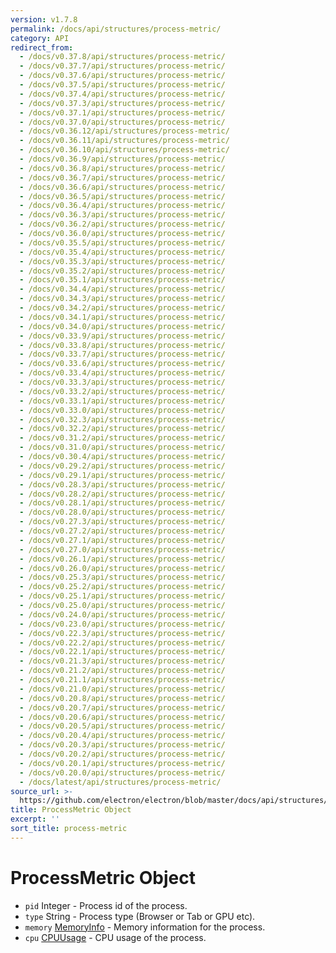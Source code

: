 ```yaml
---
version: v1.7.8
permalink: /docs/api/structures/process-metric/
category: API
redirect_from:
  - /docs/v0.37.8/api/structures/process-metric/
  - /docs/v0.37.7/api/structures/process-metric/
  - /docs/v0.37.6/api/structures/process-metric/
  - /docs/v0.37.5/api/structures/process-metric/
  - /docs/v0.37.4/api/structures/process-metric/
  - /docs/v0.37.3/api/structures/process-metric/
  - /docs/v0.37.1/api/structures/process-metric/
  - /docs/v0.37.0/api/structures/process-metric/
  - /docs/v0.36.12/api/structures/process-metric/
  - /docs/v0.36.11/api/structures/process-metric/
  - /docs/v0.36.10/api/structures/process-metric/
  - /docs/v0.36.9/api/structures/process-metric/
  - /docs/v0.36.8/api/structures/process-metric/
  - /docs/v0.36.7/api/structures/process-metric/
  - /docs/v0.36.6/api/structures/process-metric/
  - /docs/v0.36.5/api/structures/process-metric/
  - /docs/v0.36.4/api/structures/process-metric/
  - /docs/v0.36.3/api/structures/process-metric/
  - /docs/v0.36.2/api/structures/process-metric/
  - /docs/v0.36.0/api/structures/process-metric/
  - /docs/v0.35.5/api/structures/process-metric/
  - /docs/v0.35.4/api/structures/process-metric/
  - /docs/v0.35.3/api/structures/process-metric/
  - /docs/v0.35.2/api/structures/process-metric/
  - /docs/v0.35.1/api/structures/process-metric/
  - /docs/v0.34.4/api/structures/process-metric/
  - /docs/v0.34.3/api/structures/process-metric/
  - /docs/v0.34.2/api/structures/process-metric/
  - /docs/v0.34.1/api/structures/process-metric/
  - /docs/v0.34.0/api/structures/process-metric/
  - /docs/v0.33.9/api/structures/process-metric/
  - /docs/v0.33.8/api/structures/process-metric/
  - /docs/v0.33.7/api/structures/process-metric/
  - /docs/v0.33.6/api/structures/process-metric/
  - /docs/v0.33.4/api/structures/process-metric/
  - /docs/v0.33.3/api/structures/process-metric/
  - /docs/v0.33.2/api/structures/process-metric/
  - /docs/v0.33.1/api/structures/process-metric/
  - /docs/v0.33.0/api/structures/process-metric/
  - /docs/v0.32.3/api/structures/process-metric/
  - /docs/v0.32.2/api/structures/process-metric/
  - /docs/v0.31.2/api/structures/process-metric/
  - /docs/v0.31.0/api/structures/process-metric/
  - /docs/v0.30.4/api/structures/process-metric/
  - /docs/v0.29.2/api/structures/process-metric/
  - /docs/v0.29.1/api/structures/process-metric/
  - /docs/v0.28.3/api/structures/process-metric/
  - /docs/v0.28.2/api/structures/process-metric/
  - /docs/v0.28.1/api/structures/process-metric/
  - /docs/v0.28.0/api/structures/process-metric/
  - /docs/v0.27.3/api/structures/process-metric/
  - /docs/v0.27.2/api/structures/process-metric/
  - /docs/v0.27.1/api/structures/process-metric/
  - /docs/v0.27.0/api/structures/process-metric/
  - /docs/v0.26.1/api/structures/process-metric/
  - /docs/v0.26.0/api/structures/process-metric/
  - /docs/v0.25.3/api/structures/process-metric/
  - /docs/v0.25.2/api/structures/process-metric/
  - /docs/v0.25.1/api/structures/process-metric/
  - /docs/v0.25.0/api/structures/process-metric/
  - /docs/v0.24.0/api/structures/process-metric/
  - /docs/v0.23.0/api/structures/process-metric/
  - /docs/v0.22.3/api/structures/process-metric/
  - /docs/v0.22.2/api/structures/process-metric/
  - /docs/v0.22.1/api/structures/process-metric/
  - /docs/v0.21.3/api/structures/process-metric/
  - /docs/v0.21.2/api/structures/process-metric/
  - /docs/v0.21.1/api/structures/process-metric/
  - /docs/v0.21.0/api/structures/process-metric/
  - /docs/v0.20.8/api/structures/process-metric/
  - /docs/v0.20.7/api/structures/process-metric/
  - /docs/v0.20.6/api/structures/process-metric/
  - /docs/v0.20.5/api/structures/process-metric/
  - /docs/v0.20.4/api/structures/process-metric/
  - /docs/v0.20.3/api/structures/process-metric/
  - /docs/v0.20.2/api/structures/process-metric/
  - /docs/v0.20.1/api/structures/process-metric/
  - /docs/v0.20.0/api/structures/process-metric/
  - /docs/latest/api/structures/process-metric/
source_url: >-
  https://github.com/electron/electron/blob/master/docs/api/structures/process-metric.md
title: ProcessMetric Object
excerpt: ''
sort_title: process-metric
---
```




<!--


                                      ::::
                                    :o+//+o:
                                    +o    oo-
                                    :o+//oo/+o/
                                      -::-   -oo:
                                               /s/
                      -::::::::-                :s/  :::--
                  :+oo+////////+:        -:/+oo/ :s:-///++oo+:
                /o+:                -/+oo+/:-     +o-      -:+o:
               /s:              -:+o+/:           -o+         :s/
              -s/            -/oo/:                /s-         +s-
              -s/         -/oo/-                   -s/         /s-
               oo       :+o/-                       oo         oo
               -s/    :oo/                          /s-       /s-
                :s/ :oo:              -::-          /s-      /s:
                  -+o/               /ssss/         :s:    -+o-
                 :o+--               /ssss/         :s:   :o+-
                :s/  +o:              -::-          /s-   --
               -s/    :+o/-                         /s-
               oo       -+o+-                       oo
              -s/         -/oo/-                   -s/
             -+soo+:         -/oo/:                /s-      /oooo+-
             o+   :s:           -:+o+/:-          -o+      /s:  -oo
             oo:--/s:       ::      -:+oo+/:-     -/-      /s/--:o+
              :+++/-        :s:          -:/+ooo++//////++oo//+o+:
                             /s:                --::::::--
                              /s/              /s-
                               :oo:          :oo:
                                 /oo/-    -/oo/
                                   -/+oooo+/-





                   _______  _______  _______  _______  __
                  |       ||       ||       ||       ||  |
                  |  _____||_     _||   _   ||    _  ||  |
                  | |_____   |   |  |  | |  ||   |_| ||  |
                  |_____  |  |   |  |  |_|  ||    ___||__|
                   _____| |  |   |  |       ||   |     __
                  |_______|  |___|  |_______||___|    |__|


    This file is generated automatically, so it should not be edited.

    To make changes, head over to the electron/electron repository:

    https://github.com/electron/electron/blob/master/docs/api/structures/process-metric.md

    Thanks!

-->
# ProcessMetric Object

*   `pid` Integer - Process id of the process.
*   `type` String - Process type (Browser or Tab or GPU etc).
*   `memory` [MemoryInfo]({{site.baseurl}}/docs/api/structures/memory-info) - Memory information for the process.
*   `cpu` [CPUUsage]({{site.baseurl}}/docs/api/structures/cpu-usage) - CPU usage of the process.
